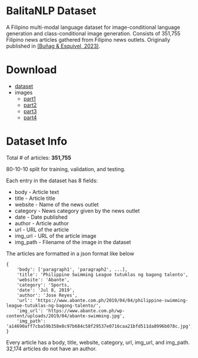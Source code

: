 # BalitaNLP Dataset

A Filipino multi-modal language dataset for image-conditional language generation and class-conditional image generation. Consists of 351,755 Filipino news articles gathered from Filipino news outlets. Originally published in [(Buñag & Esquivel, 2023)](https://storage.googleapis.com/public-kenricklancebunag/Transformer-based%20Conditional%20Language%20Models%20-%20IEOM%20Submission.pdf).

# Download
* [dataset](https://storage.googleapis.com/public-kenricklancebunag/BalitaNLP/2022/BalitaNLP-Dataset.zip)
* images
    * [part1](https://storage.googleapis.com/public-kenricklancebunag/BalitaNLP/2022/BalitaNLP-images_1.zip)
    * [part2](https://storage.googleapis.com/public-kenricklancebunag/BalitaNLP/2022/BalitaNLP-images_2.zip)
    * [part3](https://storage.googleapis.com/public-kenricklancebunag/BalitaNLP/2022/BalitaNLP-images_2.zip)
    * [part4](https://storage.googleapis.com/public-kenricklancebunag/BalitaNLP/2022/BalitaNLP-images_4.zip)

# Dataset Info

Total # of articles: **351,755**

80-10-10 split for training, validation, and testing.

Each entry in the dataset has 8 fields:
* body - Article text
* title - Article title
* website - Name of the news outlet
* category - News category given by the news outlet
* date - Date published
* author - Article author
* url - URL of the article
* img_url - URL of the article image
* img_path - Filename of the image in the dataset

The articles are formatted in a json format like below
```
{
    'body': ['paragraph1', 'paragraph2', ...],
    'title': 'Philippine Swimming League tutuklas ng bagong talento',
    'website': 'Abante',
    'category': 'Sports,
    'date': 'Jul 8, 2019',
    'author': 'Jose Reyes',
    'url': 'https://www.abante.com.ph/2019/04/04/philippine-swimming-league-tutuklas-ng-bagong-talento/',
    'img_url': 'https://www.abante.com.ph/wp-content/uploads/2019/04/abante-swimming.jpg',
    'img_path': 'a14690aff7cba59b358e8c97b684c58f29537e0716caa21bfd511da8996b078c.jpg',
}
```

Every article has a body, title, website, category, url, img_url, and img_path. 32,174 articles do not have an author.
